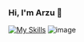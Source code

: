 ### Hi, I'm Arzu 👋
[![My Skills](https://skills.thijs.gg/icons?i=java,cs,android&theme=light)](https://skills.thijs.gg)
![image](https://user-images.githubusercontent.com/98702795/187776699-0dc68961-2e5c-420b-bd27-420cfe76e5ec.png)

<!--
**arzudabaniyasti/arzudabaniyasti** is a ✨ _special_ ✨ repository because its `README.md` (this file) appears on your GitHub profile.

Here are some ideas to get you started:

- 🔭 I’m currently working on ...
- 🌱 I’m currently learning ...
- 👯 I’m looking to collaborate on ...
- 🤔 I’m looking for help with ...
- 💬 Ask me about ...
- 📫 How to reach me: ...
- 😄 Pronouns: ...
- ⚡ Fun fact: ...
-->

